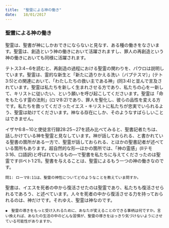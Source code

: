 ```yaml
---
title:  "聖霊による神の働き"
date:   18/01/2017
---
```


### 聖霊による神の働き

聖霊は、聖書が神にしかおできにならないと見なす、ある種の働きをなさいます。聖霊は、創造という神の働きにおいて活躍されますし、罪人の再創造という神の働きにおいても同様に活躍されます。

テトス3:4∼6を読むと、再創造の過程における聖霊の関わりを、パウロは説明しています。聖霊は、霊的な新生と「新たに造りかえる洗い〔バプテスマ〕」(テト3:5)との関連において、「わたしたちの救い主である神」(同3:4)と並んで言及されています。聖霊は私たちを新しく生まれさせる方であり、私たちの心を一新して、キリストに従いたい、という願いを呼び起こしてくださいます。聖霊は「命をもたらす霊の法則」(ロマ8:2)であり、罪人を聖化し、彼らの品性を変える方です。私たちを救ってくださったイエス・キリストに私たちが忠実でいられるよう、聖霊は助けてくださいます。神なる存在にしか、そのようなすばらしいことはできません。

イザヤ6:8∼10と使徒言行録28:25∼27を読み比べてみると、聖書記者たちは、話しかけている神を聖霊と見なしています。神が話しておられる、と書かれている聖書の箇所がある一方で、聖霊が話しておられる、とほかの聖書記者が述べている箇所もあります。超自然的な形―ほかの箇所では、「神の霊感」(IIテモ3:16、口語訳)と呼ばれているもの―で聖書を私たちに与えてくださったのは聖霊です(IIペト1:21)。聖書を与えることは、聖霊によるもう一つの神の働きなのです。

`問1: ローマ8:11は、聖霊の神性についてどのようなことを教えていま問すか。`

聖書は、イエスを死者の中から復活させたのは聖霊であり、私たちも復活させられるであろう、と述べています。人々を死者の中から復活させる力を持っておられるのは、神だけです。それゆえ、聖霊は神なのです。

`◆　聖霊の導きをもっと受け入れるために、あなたが変えることのできる事柄は何ですか。言い換えれば、あなたの生活の中のどんな習慣が、聖霊の導きをはっきり気づけないようにさせている可能性がありますか。`
